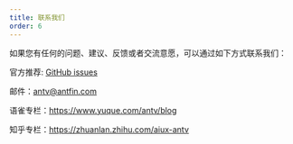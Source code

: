 ```yaml
---
title: 联系我们
order: 6
---
```


如果您有任何的问题、建议、反馈或者交流意愿，可以通过如下方式联系我们：

官方推荐: [GitHub issues](https://github.com/antvis/G2/issues)

邮件：antv@antfin.com

语雀专栏：https://www.yuque.com/antv/blog

知乎专栏：https://zhuanlan.zhihu.com/aiux-antv
